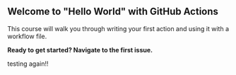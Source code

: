 ## Welcome to "Hello World" with GitHub Actions

This course will walk you through writing your first action and using it with a workflow file. 

**Ready to get started? Navigate to the first issue.**

testing again!!